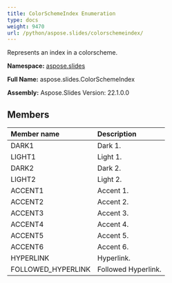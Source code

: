 ```yaml
---
title: ColorSchemeIndex Enumeration
type: docs
weight: 9470
url: /python/aspose.slides/colorschemeindex/
---
```


Represents an index in a colorscheme.

**Namespace:** [aspose.slides](/python/aspose.slides/)

**Full Name:** aspose.slides.ColorSchemeIndex

**Assembly:**  Aspose.Slides Version: 22.1.0.0

## **Members**
|**Member name**|**Description**|
| :- | :- |
|DARK1|Dark 1.|
|LIGHT1|Light 1.|
|DARK2|Dark 2.|
|LIGHT2|Light 2.|
|ACCENT1|Accent 1.|
|ACCENT2|Accent 2.|
|ACCENT3|Accent 3.|
|ACCENT4|Accent 4.|
|ACCENT5|Accent 5.|
|ACCENT6|Accent 6.|
|HYPERLINK|Hyperlink.|
|FOLLOWED_HYPERLINK|Followed Hyperlink.|
